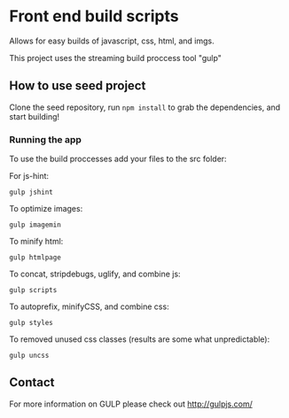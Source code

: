 # Front end build scripts

Allows for easy builds of javascript, css, html, and imgs.

This project uses the streaming build proccess tool "gulp"

## How to use seed project

Clone the seed repository, run `npm install` to grab the dependencies, and start building!

### Running the app

To use the build proccesses add your files to the src folder:

For js-hint:

    gulp jshint

To optimize images:

    gulp imagemin

To minify html:

    gulp htmlpage

To concat, stripdebugs, uglify, and combine js:

    gulp scripts

To autoprefix, minifyCSS, and combine css:

    gulp styles

To removed unused css classes (results are some what unpredictable):

    gulp uncss


## Contact

For more information on GULP please check out http://gulpjs.com/

